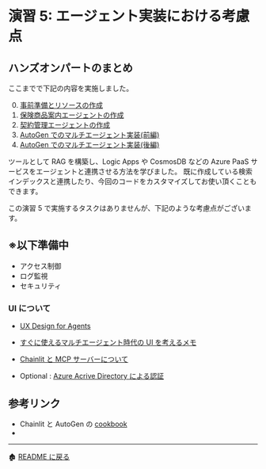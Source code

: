 # 演習 5: エージェント実装における考慮点

## ハンズオンパートのまとめ
ここまでで下記の内容を実施しました。

0. [事前準備とリソースの作成](ex0.md)
1. [保険商品案内エージェントの作成](ex1.md)
2. [契約管理エージェントの作成](ex2.md)
3. [AutoGen でのマルチエージェント実装(前編)](ex3.md)
4. [AutoGen でのマルチエージェント実装(後編)](ex4.md)

ツールとして RAG を構築し、Logic Apps や CosmosDB などの Azure PaaS サービスをエージェントと連携させる方法を学びました。
既に作成している検索インデックスと連携したり、今回のコードをカスタマイズしてお使い頂くこともできます。

この演習 5 で実施するタスクはありませんが、下記のような考慮点がございます。

※以下準備中
---

- アクセス制御
- ログ監視
- セキュリティ

### UI について
- [UX Design for Agents](https://microsoft.design/articles/ux-design-for-agents/)
- [すぐに使えるマルチエージェント時代の UI を考えるメモ](https://qiita.com/nohanaga/items/b346870131e82832eb1f)
- [Chainlit と MCP サーバーについて](https://docs.chainlit.io/advanced-features/mcp)

 - Optional : [Azure Acrive Directory による認証](https://docs.chainlit.io/authentication/oauth#azure-active-directory)

## 参考リンク
- Chainlit と AutoGen の [cookbook](https://github.com/Chainlit/cookbook/tree/main/pyautogen)
- 
<hr>

🏚️ [README に戻る](../README.md)